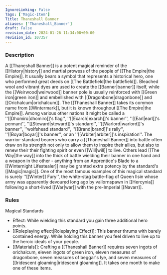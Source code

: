 ```yaml
---
IgnoreLinking: False
Tags: ['Magic-Item']
Title: Thaneshall Banner
aliases: ['Thaneshall_Banner']
draft: False
revision_date: 2024-01-26 11:34:08+00:00
revision_id: 107357
---
```


### Description
A [[Thaneshall Banner]] is a potent magical reminder of the [[History|history]] and martial prowess of the people of [[The Empire|the Empire]]. It usually bears a symbol that represents a historical hero, one who performed great deeds on [[The Battlefield|the battlefield]]. Bleached wool and vibrant dyes are used to create the [[Banner|banner]] itself, while the [[Weirwood|weirwood]] banner pole is usually reinforced with [[Green iron|green iron]] and embellished with [[Dragonbone|dragonbone]] and [[Orichalcum|orichalcum]].
The [[Thaneshall Banner]] takes its common name from [[Wintermark]], but it is known throughout [[The Empire|the Empire]].  Among various other nations it might be called a ''[[Dhomiro|dhomiro]]'s flag'', ''[[Exarch|exarch]]'s banner'', ''[[Earl|earl]]'s pennant'', ''[[Steward|steward]]'s standard'', ''[[Warlord|warlord]]'s banner'', ''wolfshead standard'', ''[[Brand|brand]]'s rally'', ''[[Boyar|boyar]]'s banner'', or an ''[[Arbiter|arbiter]]'s inspiration''. The warrior-standard bearers who carry a [[Thaneshall Banner]] into battle often draw on its strength not only to allow them to inspire their allies, but also to renew their their fighting spirit or even [[Will|will]] to live. Others lead [[The Way|the way]] into the thick of battle wielding their banner in one hand and a weapon in the other - anything from an Apprentice's Blade to a [[Winternight Lifestealer]] may be granted extra potency by the standard's [[Magic|magic]].
One of the most famous examples of this magical standard is surely ''[[Winter]] Fury'', the white-stag battle-flag of Queen Ilsin whose army was apparently devoured long ago by vallornspawn in [[Hercynia]] following a short-lived [[War|war]] with the pre-Imperial [[Navarr]].
### Rules
Magical Standards
* Effect: While wielding this standard you gain three additional hero points.
* [[Roleplaying effect|Roleplaying Effect]]: This banner thrums with barely contained energy. While holding this banner you feel driven to live up to the heroic ideals of your people.
* [[Materials]]: Crafting a [[Thaneshall Banner]] requires seven ingots of orichalcum, eleven ingots of green iron, eleven measures of dragonbone, seven measures of beggar's lye, and seven measures of [[Iridescent gloaming|iridescent gloaming]]. It takes one month to make one of these items.